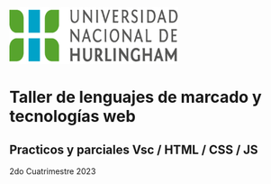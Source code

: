 <img src="logo-unahur.png" alt="logo-unahur" width="300" height="100" />

# Taller de lenguajes de marcado y tecnologías web 

## Practicos y parciales Vsc / HTML / CSS / JS
2do Cuatrimestre 2023
